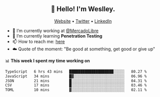 <h2 align="center">👋 Hello! I'm Weslley.</h2>
<p align="center">
  <a href="http://weslleyneri.com.br">Website</a> •
  <a href="https://twitter.com/Weslley_Neri">Twitter</a> •
  <a href="https://www.linkedin.com/in/weslley-neri-3658908b">LinkedIn</a>
</p>


- 🔭 I’m currently working at [@MercadoLibre](https://github.com/mercadolibre)
- 🌱 I’m currently learning **Penetration Testing**
- 📫 How to reach me: [here](mailto:weslley39@gmail.com)
- ☁️ Quote of the moment: "Be good at something, get good or give up"

📊 **This week I spent my time working on**
<!--START_SECTION:waka-->

```txt
TypeScript   6 hrs 43 mins   ████████████████████░░░░░   80.27 %
JavaScript   34 mins         █▓░░░░░░░░░░░░░░░░░░░░░░░   06.96 %
JSON         21 mins         █░░░░░░░░░░░░░░░░░░░░░░░░   04.31 %
CSV          17 mins         █░░░░░░░░░░░░░░░░░░░░░░░░   03.46 %
TOML         10 mins         ▓░░░░░░░░░░░░░░░░░░░░░░░░   02.11 %
```

<!--END_SECTION:waka-->

<!-- Inspired by https://github.com/gruselhaus/gruselhaus -->